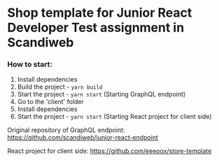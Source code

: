 # Shop template for Junior React Developer Test assignment in Scandiweb

### How to start:

1. Install dependencies
2. Build the project - `yarn build`
3. Start the project - `yarn start` (Starting GraphQL endpoint)
4. Go to the 'client' folder
5. Install dependencies
6. Start the project - `yarn start` (Starting React project for client side)

Original repository of GraphQL endpoint: https://github.com/scandiweb/junior-react-endpoint

React project for client side: https://github.com/eeeoox/store-template
